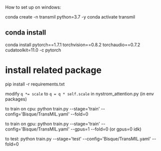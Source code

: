 How to set up on windows:

conda create -n transmil python=3.7 -y
conda activate transmil

## conda install
conda install pytorch==1.7.1 torchvision==0.8.2 torchaudio==0.7.2 cudatoolkit=11.0 -c pytorch

# install related package
pip install -r requirements.txt

modify ``` q *= scale ``` to ``` q = q * self.scale ``` in nystrom_attention.py (in env packages)

to train on cpu:
python train.py --stage='train' --config='Bisque/TransMIL.yaml' --fold=0

to train on gpu:
python train.py --stage='train' --config='Bisque/TransMIL.yaml'  --gpus=1 --fold=0
(or gpus=0 idk)

to test:
python train.py --stage='test' --config='Bisque/TransMIL.yaml' --fold=0